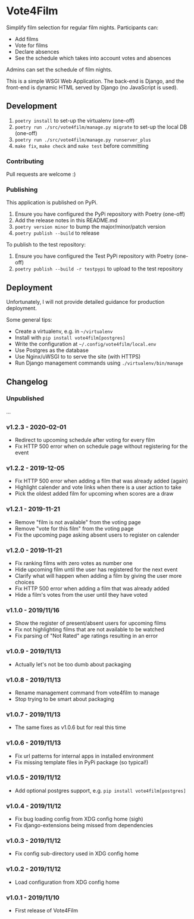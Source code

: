 # Vote4Film

Simplify film selection for regular film nights. Participants can:

- Add films
- Vote for films
- Declare absences
- See the schedule which takes into account votes and absences

Admins can set the schedule of film nights.

This is a simple WSGI Web Application. The back-end is Django, and the front-end
is dynamic HTML served by Django (no JavaScript is used).

## Development

1. `poetry install` to set-up the virtualenv (one-off)
2. `poetry run ./src/vote4film/manage.py migrate` to set-up the local DB (one-off)
3. `poetry run ./src/vote4film/manage.py runserver_plus`
4. `make fix`, `make check` and `make test` before committing

### Contributing

Pull requests are welcome :)

### Publishing

This application is published on PyPi.

1. Ensure you have configured the PyPi repository with Poetry (one-off)
2. Add the release notes in this README.md
3. `poetry version minor` to bump the major/minor/patch version
4. `poetry publish --build` to release

To publish to the test repository:

1. Ensure you have configured the Test PyPi repository with Poetry (one-off)
2. `poetry publish --build -r testpypi` to upload to the test repository

## Deployment

Unfortunately, I will not provide detailed guidance for production deployment.

Some general tips:

* Create a virtualenv, e.g. in `~/virtualenv`
* Install with `pip install vote4film[postgres]`
* Write the configuration at `~/.config/vote4film/local.env`
* Use Postgres as the database
* Use Nginx/uWSGI to to serve the site (with HTTPS)
* Run Django management commands using `./virtualenv/bin/manage`

## Changelog

### Unpublished

...

### v1.2.3 - 2020-02-01

- Redirect to upcoming schedule after voting for every film
- Fix HTTP 500 error when on schedule page without registering for the event

### v1.2.2 - 2019-12-05

- Fix HTTP 500 error when adding a film that was already added (again)
- Highlight calender and vote links when there is a user action to take
- Pick the oldest added film for upcoming when scores are a draw

### v1.2.1 - 2019-11-21

- Remove "film is not available" from the voting page
- Remove "vote for this film" from the voting page
- Fix the upcoming page asking absent users to register on calender

### v1.2.0 - 2019-11-21

- Fix ranking films with zero votes as number one
- Hide upcoming film until the user has registered for the next event
- Clarify what will happen when adding a film by giving the user more choices
- Fix HTTP 500 error when adding a film that was already added
- Hide a film's votes from the user until they have voted

### v1.1.0 - 2019/11/16

- Show the register of present/absent users for upcoming films
- Fix not highlighting films that are not available to be watched
- Fix parsing of "Not Rated" age ratings resulting in an error

### v1.0.9 - 2019/11/13

- Actually let's not be too dumb about packaging

### v1.0.8 - 2019/11/13

- Rename management command from vote4film to manage
- Stop trying to be smart about packaging

### v1.0.7 - 2019/11/13

- The same fixes as v1.0.6 but for real this time

### v1.0.6 - 2019/11/13

- Fix url patterns for internal apps in installed environment
- Fix missing template files in PyPi package (so typical!)

### v1.0.5 - 2019/11/12

- Add optional postgres support, e.g. `pip install vote4film[postgres]`

### v1.0.4 - 2019/11/12

- Fix bug loading config from XDG config home (sigh)
- Fix django-extensions being missed from dependencies

### v1.0.3 - 2019/11/12

- Fix config sub-directory used in XDG config home

### v1.0.2 - 2019/11/12

- Load configuration from XDG config home

### v1.0.1 - 2019/11/10

- First release of Vote4Film
